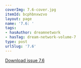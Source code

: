 ```yaml
---
coverImg: 7.6-cover.jpg
itemId: bcphbnxwzvo
layout: page
name: '7.6: '
tags:
- hasAuthor: dreamnetwork
- hasTag: dream-network-volume-7
type: post
urlSlug: '7.6'
---
```

<a href="../files/pdfs/Volume_7/7.6-Dream-Network-Bulletin_Volume-7-Number-6.pdf" download="">Download issue 7.6</a>
